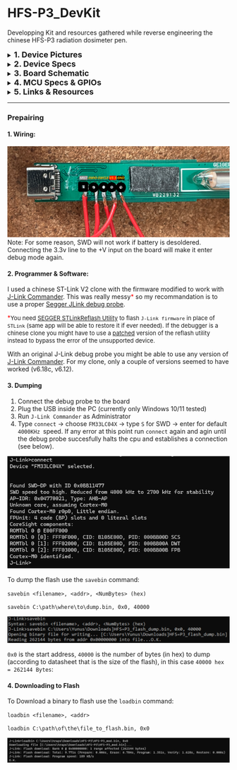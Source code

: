 # HFS-P3_DevKit
Developping Kit and resources gathered while reverse engineering the chinese HFS-P3 radiation dosimeter pen.

<details>
<summary> <font size="4"> <strong> 1. Device Pictures </strong> </font></summary>

|                   |                            |                            |
|-------------------|----------------------------|----------------------------|
|**External Photos**|![Image 1](img/external1.png) | ![Image 2](img/external2.png) |
|**Internal Photos**| ![Image 1](img/internal1.png) | ![Image 2](img/internal2.png) |

* Some of the pictures are extracted from radmon.org, so credits to Simomax who thurughly documented this.
</details>

<details>
<summary> <font size="4"> <strong> 2. Device Specs </strong> </font></summary>

| Component         | Specification                |
|-------------------|------------------------------|
| MCU               | FM33LC043N - Arm Cortex M0    |
| GM Tube           | HH614                         |
| Screen            | 128x32 / 14 pin SSD1316 OLED  |
| Battery           | 150 mAh                       |
| Ports             | USB-C power only              |
| Debug interface   | SWD                           |
| Buttons           | #1 Menu/Down <br> #2 Power    |
| LEDs              | LED1 Green <br> LED2 Red      |
| Other             | #1 Buzzer                     |


</details>


<details>
<summary> <font size="4"> <strong> 3. Board Schematic </strong> </font></summary>

[EasyEDA Pro Project](resources/EasyEDA_ProProject_HFS-P3_schematic_2024-08-10.epro) of the Schematic  

[PDF ](resources/HFS-P3_rev_eng_schematic_2024-08-10.pdf) Schematic  

</details>

<details>
<summary> <font size="4"> <strong> 4. MCU Specs & GPIOs </strong> </font></summary>

The **FM33LC043N** is a low power 64MHz Arm Cortex M0 MCU with **256KB Flash** and **24KB of SRAM** in a QFN32 form. 32 pins, 28 GPIOs, (of which 1xSWD, 2xSPIs and 4/2 UART/LPUART interfaces, 9x12bit SAR-ADC channels) and an internal temperature sensor. It lacks USB support and I2C so that latter needs to be bitbanged (as it will be required for oled driver communication).


- <details>
    <summary><strong>Specs Summary: </strong></summary>

    |                     | FM33LC0x3N |
    |---------------------|------------|
    | **CPU**             | Cortex-M0  |
    | **Max Freq.**       |   64MHz    |
    | **Flash**           | 256KB      |
    | **RAM**             | 24KB       |
    | **AES**             |  1         |
    | **RNG**             |  1         |
    | **Timer**           |  1         |
    | ATIM                |  1         |
    | GTIM                |  2         |
    | BSTIM32             |  1         |
    | LPTIM32             |  1         |
    | systick             |  1         |
    | **RTC/WWDT/IWD T**  | 1/1/1      |
    | **SPI**             | 2          |
    | **I2C**             | -          |
    | **UART**            | 4          |
    | **LPUART**          | -          |
    | **USB1.1 FS**       | -          |
    | **GPIO**            | 28         |
    | **OPA**             | 2          |
    | **12bit SAR-ADC**   | 9ch        |
    | **TempSensor**      |  1         |

    </details>

- <details>
    <summary><strong> MCU Pinout </strong></summary>

    ![MCU pinout](img/FM33LC0x3N.png)

  </details>


On the HFS-P3 board the MCU has the following GPIOs connections:



</details>

<details>
<summary> <font size="4"> <strong> 5. Links & Resources </strong> </font> </summary>

|  Item  |Description|  URL   |
|--------|-----------|--------|
|MFANG Tool - Fudan Micro Online Platform | Online GUI Platform to build MDK-ARM Keil uVision Base Projects (Clock setup, GPIOs, Debug interface)| https://mfang2.fmdevelopers.com.cn |
| FM33LC0XXN DevBoard User Manual | Blog Post With step by step instructions on chip schematic, capailites and developpment environment setup including MFANG base project generation, Arm Keil MDK uVison setup and Project Examples. | https://www.yuque.com/xinluyao/fm33lc0xxn |
| Fudan Micro Developpers Official Forum | Example Projects and different coding/developpment issues  | https://www.fmdevelopers.com.cn/forum.php?mod=viewthread&tid=1749 |
| Radmon Forum  | Forum where I first found thurough documentation about this device. The thread eventually stalled due to SWD connection issues, that luckily I figured | https://radmon.org/index.php/forum/commericial-geiger-counters/1287-hfs-p3-pen-geiger-counter-dosimeter |


</details>


---------------------

### Prepairing

#### 1. Wiring:
![alt text](img/SWD.png)
Note: For some reason, SWD will not work if battery is desoldered. Connecting the 3.3v line to the +V input on the board will make it enter debug mode again.
#### 2. Programmer & Software:
I used a chinese ST-Link V2 clone with the firmware modified to work with [J-Link Commander](https://www.segger.com/downloads/jlink/). This was really messy<font color="red">*</font> so my recommandation is to use a proper [Segger JLink debug probe](https://www.segger.com/products/debug-probes/j-link/).

<font color="red">*</font><font size="2">You need [SEGGER STLinkReflash Utility](https://www.segger.com/products/debug-probes/j-link/models/other-j-links/st-link-on-board/) to flash `J-Link firmware` in place of `STLink` (same app will be able to restore it if ever needed). If the debugger is a chinese clone you might have to use a [patched](resources/STLinkReflash_190812) version of the reflash utility instead to bypass the error of the unsupported device.</font>

With an original J-Link debug probe you might be able to use any version of [J-Link Commander](https://www.segger.com/downloads/jlink/). For my clone, only a couple of versions seemed to have worked (v6.18c, v6.12).


#### 3. Dumping
1. Connect the debug probe to the board
2. Plug the USB inside the PC (currently only Windows 10/11 tested)
3. Run `J-Link Commander` as Administrator
4. Type `connect` -> choose `FM33LC04X` -> type `S` for SWD -> enter for default `4000KHz `speed. If any error at this point run `connect` again and agin until the debug probe succesfully halts the cpu and establishes a connection (see below).

![alt text](img/connect_jlink.png)

To dump the flash use the `savebin` command: 

`savebin <filename>, <addr>, <NumBytes> (hex)`
```
savebin C:\path\where\to\dump.bin, 0x0, 40000
```
![alt text](img/savebin_jlink.png)

`0x0` is the start address, `40000` is the number of bytes (in hex) to dump (according to datasheet that is the size of the flash), in this case `40000 hex = 262144 Bytes`:

#### 4. Downloading to Flash

To Download a binary to flash use the `loadbin` command:

`loadbin <filename>, <addr>`
```
loadbin C:\path\of\the\file_to_flash.bin, 0x0
```

![alt text](img/loadbin_jlink.png)